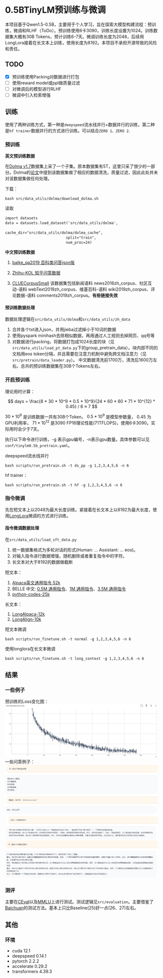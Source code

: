 # 0.5BTinyLM预训练与微调

本项目基于Qwen1.5-0.5B，主要用于个人学习，旨在探索大模型构建流程：预训练，微调和RLHF（ToDo）。预训练使用6卡3090，训练长度设置为1024。训练数据集大概有30B Tokens，预计训练6-7天。微调训练长度为2048，后续用LongLora接着在长文本上训练，使用长度为8192。本项目不承担开源导致的风险和责任。

## TODO
- [x] 预训练使用Packing对数据进行打包
- [ ] 使用reward model或ppl做质量过滤
- [ ] 对微调后的模型进行RLHF
- [ ] 微调中引入检索增强

## 训练

使用了两种训练方式，第一种是`deepspeed`流水线并行+数据并行的训练，第二种是`hf trainer`数据并行的方式进行训练。可以结合`ZERO 1、ZERO 2`.

### 预训练

**英文预训练数据**

在[Dolma v1.7](https://huggingface.co/datasets/allenai/dolma)数据集上采了一个子集。原本数据集有5T，这里只采了很少的一部分。Dolma的[论文](https://arxiv.org/abs/2402.00159)中提到该数据集做了相应的数据清洗，质量过滤，因此此处并未对该数据集做任何处理。

下载：
```shell
bash src/data_utils/dolma/download_dolma.sh
```
读取
```shell
import datasets
data = datasets.load_dataset('src/data_utils/dolma', 
                            cache_dir="src/data_utils/dolma/dolma_cache", 
                            split="train",
                            num_proc=24)
```

**中文预训练数据**

1. [baike_qa2019 百科类问答json版](https://github.com/brightmart/nlp_chinese_corpus)

2. [Zhihu-KOL 知乎问答数据](https://huggingface.co/datasets/wangrui6/Zhihu-KOL)

3. [CLUECorpusSmall](https://github.com/CLUEbenchmark/CLUECorpus2020) 该数据集包括新闻语料 news2016zh_corpus、社区互动-语料 webText2019zh_corpus、维基百科-语料 wiki2019zh_corpus、评论数据-语料 comments2019zh_corpus。**有些链接失效**

#### 预训练数据处理
数据处理逻辑在`src/data_utils/dolma`和`src/data_utils/zh_data`
1. 合并各个txt进入json，并用jieba过滤掉小于10词的数据
2. 使用pyspark minihash去除相似数据，再用通过人工规则去掉网页、qq号等
3. 对数据进行packing，将数据打包成1024长度的块（见`src/data_utils/load_pt_data.py`下的group_pretrain_data）。块内部不同的文档用eos token分隔，并且需要在注意力机制中避免跨文档注意力（见`src/pretrain/data_loader.py`）。
中文数据清洗前1700万，清洗后1600万左右。总共的预训练数据集在30B个Tokens左右。

### 开启预训练

理论用时计算：

$$
    days = \frac{8 * 30 * 10^9 * 0.5 * 10^9}{24 * 60 * 60 * 71 * 10^{12} * 0.45} / 6 ≈ 7
$$

$30 * 10^9$ 是训练数据一共有30B个Token， $0.5 * 10^9$ 是模型参数量， $0.45$ 为GPU利用率， $71 * 10^{12}$ 是3090 FP16理论性能(71TFLOPS)，使用6卡3090。实际用时会少于7天。

执行以下命令进行训练，-g 表示gpu编号，-n表示gpu数量。具体参数可以见`conf/tinylm0.5b_pretrain.yaml`。

deepspeed流水线并行
```shell
bash scripts/run_pretrain.sh -t ds_pp -g 1,2,3,4,5,6 -n 6
```
hf trainer：
```shell
bash scripts/run_pretrain.sh -t hf -g 1,2,3,4,5,6 -n 6
```

### 指令微调

先在短文本上以2048为最大长度训练。紧接着在长文本上以8192为最大长度，使用[LongLora](https://github.com/dvlab-research/LongLoRA)微调的方式进行训练。

#### 指令微调数据处理
在`src/data_utils/load_sft_data.py`
1. 统一数据集格式为多轮对话的形式(Human: ... Assistant: ... eos)。
2. 对输入指令进行数据增强，随机删除或者重复指令中的字符。
3. 长文本对大于8192的数据做截断

短文本：
1. [Alpaca英文通用指令 52k](https://github.com/tatsu-lab/stanford_alpaca) 
2. BELLE 中文: [0.5M 通用指令](https://huggingface.co/datasets/BelleGroup/train_0.5M_CN)、[1M 通用指令](https://huggingface.co/datasets/BelleGroup/train_1M_CN)、[3.5M 通用指令](https://huggingface.co/datasets/BelleGroup/train_3.5M_CN)
3. [python-codes-25k](https://huggingface.co/datasets/flytech/python-codes-25k)

长文本：
1. [LongAlpaca-12k](https://huggingface.co/datasets/Yukang/LongAlpaca-12k)
2. [LongAlign-10k](https://huggingface.co/datasets/THUDM/LongAlign-10k)

短文本微调
```shell
bash scripts/run_finetune.sh -t normal -g 1,2,3,4,5,6 -n 6
```
使用longlora在长文本微调
```shell
bash scripts/run_finetune.sh -t long_context -g 1,2,3,4,5,6 -n 6
```

## 结果
### 一些例子
预训练的Loss变化图：
![Example Image](./assets/pt_loss.png "Example Image")
一些问答例子：
![Example Image](./assets/example1.png "Example Image")
![Example Image](./assets/example2.png "Example Image")
![Example Image](./assets/example3.png "Example Image")
![Example Image](./assets/example4.png "Example Image")

### 测评
主要在[CEval](https://github.com/hkust-nlp/ceval)以及[MMLU](https://github.com/hendrycks/test)上进行测试。测试逻辑见`src/evaluation`。主要借鉴了[Baichuan](https://github.com/baichuan-inc/Baichuan-7B/tree/main/evaluation)的测试方法。基本上只比Baseline(25)好一点(26、27)左右。

## 其他
### 环境
- cuda 12.1
- deepspeed 0.14.1
- pytorch 2.2.2
- accelerate 0.29.2
- transformers 4.39.3


